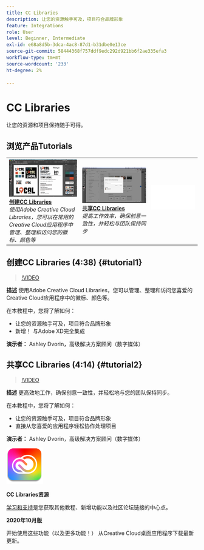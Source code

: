 ```yaml
---
title: CC Libraries
description: 让您的资源触手可及，项目符合品牌形象
feature: Integrations
role: User
level: Beginner, Intermediate
exl-id: e68a8d5b-3dca-4ac8-87d1-b31dbe0e13ce
source-git-commit: 58444368f757ddf9edc292d921bb6f2ae335efa3
workflow-type: tm+mt
source-wordcount: '233'
ht-degree: 2%

---
```


# CC Libraries

让您的资源和项目保持随手可得。

## 浏览产品Tutorials

<table style="table-layout:fixed">
<tr>
 <td>
   <a href="cclibraries.md#tutorial1">
      <img alt="创建CC Libraries" src="../assets/libraries_create_dvorin_thumbnail.jpg" />
   </a>
    <div>
   <a href="cclibraries.md#tutorial1"><strong>创建CC Libraries</strong></a>
    </div>
    <em>使用Adobe Creative Cloud Libraries，您可以在常用的Creative Cloud应用程序中管理、整理和访问您的徽标、颜色等</em>
    <br>
  </td>
   <td>
   <a href="cclibraries.md#tutorial2">
      <img alt="共享CC Libraries" src="../assets/libraries_share_dvorin_thumbnail.jpg" />
   </a>
    <div>
   <a href="cclibraries.md#tutorial2"><strong>共享CC Libraries</strong></a>
    </div>
    <em>提高工作效率，确保创意一致性，并轻松与团队保持同步</em>
    <br>
  </td>
  <td>
    <img alt="间隔物" src="../assets/Whitespacer.png" />
    <div>
    <br>
  </td>
</tr>
</table>

## 创建CC Libraries (4:38) {#tutorial1}

>[!VIDEO](https://video.tv.adobe.com/v/326802?hidetitle=true)

**描述**
使用Adobe Creative Cloud Libraries，您可以管理、整理和访问您喜爱的Creative Cloud应用程序中的徽标、颜色等。

在本教程中，您将了解如何：
* 让您的资源触手可及，项目符合品牌形象
* 新增！ 与Adobe XD完全集成

**演示者：**
Ashley Dvorin，高级解决方案顾问（数字媒体）

## 共享CC Libraries (4:14) {#tutorial2}

>[!VIDEO](https://video.tv.adobe.com/v/326803?hidetitle=true)

**描述**
更高效地工作，确保创意一致性，并轻松地与您的团队保持同步。

在本教程中，您将了解如何：
* 让您的资源触手可及，项目符合品牌形象
* 直接从您喜爱的应用程序轻松协作处理项目

**演示者：**
Ashley Dvorin，高级解决方案顾问（数字媒体）

![CC Libraries徽标](../assets/cc_appicon_96.png)

**CC Libraries资源**

[学习和支持](https://helpx.adobe.com/creative-cloud/help/libraries.html)是您获取其他教程、新增功能以及社区论坛链接的中心点。

**2020年10月版**

开始使用这些功能（以及更多功能！） 从Creative Cloud桌面应用程序下载最新更新。
